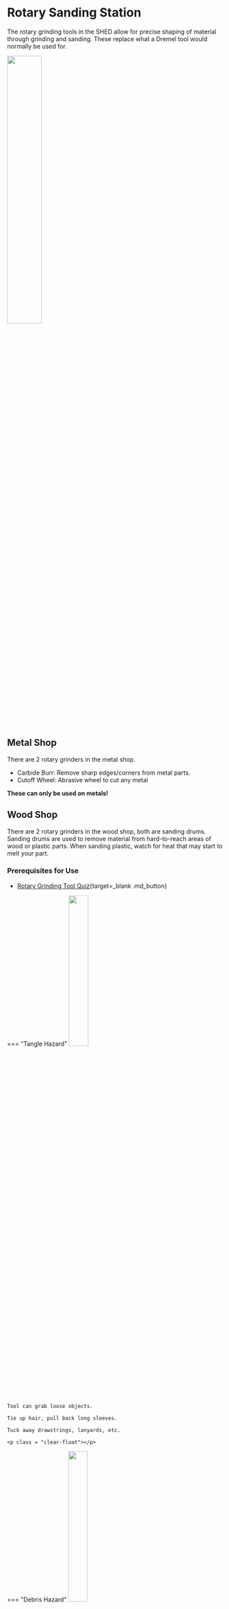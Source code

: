 # Rotary Sanding Station
The rotary grinding tools in the SHED allow for precise shaping of material through grinding and sanding. These replace what a Dremel tool would normally be used for. 

<img src="..\assets\rotary.webp" class="image-float-right" width=40%>

## Metal Shop 
There are 2 rotary grinders in the metal shop.

* Carbide Burr: Remove sharp edges/corners from metal parts.
* Cutoff Wheel: Abrasive wheel to cut any metal

**These can only be used on metals!**

## Wood Shop
There are 2 rotary grinders in the wood shop, both are sanding drums. Sanding drums are used to remove material from hard-to-reach areas of wood or plastic parts. When sanding plastic, watch for heat that may start to melt your part.

### Prerequisites for Use
* [Rotary Grinding Tool Quiz](https://make.rit.edu/app/maker/training/77){target=_blank .md_button}

<p class = "clear-float"></p>

=== "Tangle Hazard"
    <img src="..\assets\tangle_hazard.webp" class="image-float-right" width=30%>

    Tool can grab loose objects.

    Tie up hair, pull back long sleeves.

    Tuck away drawstrings, lanyards, etc.

    <p class = "clear-float"></p>

=== "Debris Hazard"
    <img src="..\assets\debris_hazard.webp" class="image-float-right" width=30%>

    Tool, material can fly off at high speeds while grinding.

    Always wear safety glasses while operating!

    Full-face shields available from staff if preferred.

    <p class = "clear-float"></p>

## Changing Tools, When & How

The tool type cannot be changed, but you can and should replace the cutting/sanding element yourself if it is worn or damaged. Spare consumables are at each rotary tool station.

### Cutoff Disk

<iframe width="560" height="315" src="https://www.youtube.com/embed/DY7ZxiRunVc?si=NletV6x-Lrv_yMu8" title="YouTube video player" frameborder="0" allow="accelerometer; autoplay; clipboard-write; encrypted-media; gyroscope; picture-in-picture; web-share" referrerpolicy="strict-origin-when-cross-origin" class="image-float-right" allowfullscreen></iframe>

We use Dremel EZ-Lock cutoff disks. These disks should be replaced if there are any cracks or irregularities in the shape. The tool will naturally get smaller with use, replace if the diameter is too small to comfortably work with.

<p class = "clear-float"></p>

### Carbide Burr
If the burr is clogged with material, it will not cut as well. Use a file cleaning brush to push trapped material out of the burr's teeth.

!!! note
    Carbide burrs cannot be changed by students, please speak to a member of staff if the burr appears to be damaged. 

### Sanding Drum
<iframe width="560" height="315" src="https://www.youtube.com/embed/kCnvhyJgJ0s?si=yqQVGSxOsu6TScd1" title="YouTube video player" frameborder="0" allow="accelerometer; autoplay; clipboard-write; encrypted-media; gyroscope; picture-in-picture; web-share" referrerpolicy="strict-origin-when-cross-origin" class="image-float-right"  allowfullscreen></iframe>

Sanding drums wear out quickly, replace if there is visibly missing grit, the grit is clogged with material, or if there are any tears in the sanding material. To change;

1. Loosen the small screw on the top/front of the tool. Do not remove it fully!
2. Slide the old sanding drum off the front of the tool.
3. Slide a new drum over the front of the tool, make sure to cover all the rubber of the tool holder.
4. Tighten down the front screw to secure the drum.

<p class = "clear-float"></p>